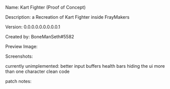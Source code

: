 Name: Kart Fighter (Proof of Concept)

Description: a Recreation of Kart Fighter inside FrayMakers

Version: 0.0.0.0.0.0.0.0.0.1

Created by: BoneManSeth#5582 

Preview Image:

Screenshots:

currently unimplemented:
better input buffers
health bars
hiding the ui
more than one character
clean code

patch notes:
